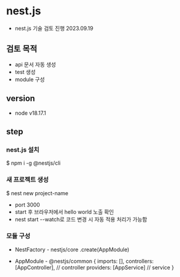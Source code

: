 # nest.js

- nest.js 기술 검토 진행 2023.09.19

## 검토 목적

- api 문서 자동 생성
- test 생성
- module 구성

## version

- node v18.17.1

## step

### nest.js 설치

$ npm i -g @nestjs/cli

### 새 프로젝트 생성

$ nest new project-name

- port 3000
- start 후 브라우저에서 hello world 노출 확인
- nest start --watch로 코드 변경 시 자동 적용 처리가 가능함

### 모듈 구성

- NestFactory - nestjs/core
  .create(AppModule)

- AppModule - @nestjs/common
  {
    imports: [],
    controllers: [AppController], // controller
    providers: [AppService] // service
  }
